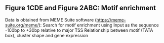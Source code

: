 ## Figure 1CDE and Figure 2ABC: Motif enrichment
Data is obtained from MEME Suite software (https://meme-suite.org/meme/): 
Search for motif enrichment using Input as the sequence -100bp to +30bp relative to major TSS
Relationship between motif (TATA box), cluster shape and gene expression
